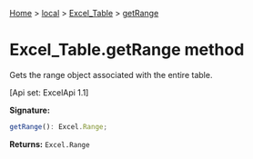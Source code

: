 [Home](./index) &gt; [local](local.md) &gt; [Excel\_Table](local.excel_table.md) &gt; [getRange](local.excel_table.getrange.md)

# Excel\_Table.getRange method

Gets the range object associated with the entire table. 

 \[Api set: ExcelApi 1.1\]

**Signature:**
```javascript
getRange(): Excel.Range;
```
**Returns:** `Excel.Range`

